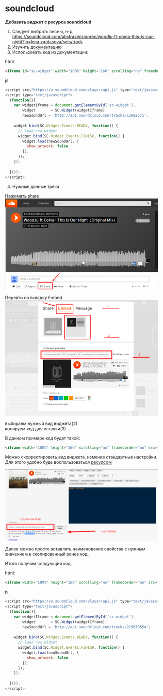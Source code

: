 # soundcloud

**Добавить виджет с ресурса soundcloud**

1. Следует выбрать песню, н-р, https://soundcloud.com/abstrasensionrec/woodju-ft-coma-this-is-our-night?in=lena-protasova/sets/track
2. Изучить [документацию](https://developers.soundcloud.com/blog/html5-widget-api)
3. Использовать код из документации:

html
```html
<iframe id="sc-widget" width="100%" height="166" scrolling="no" frameborder="no" src="https://w.soundcloud.com/player/?url=http%3A%2F%2Fapi.soundcloud.com%2Ftracks%2F1848538&show_artwork=true"></iframe>
```

js
```javascript
<script src="https://w.soundcloud.com/player/api.js" type="text/javascript"></script>
<script type="text/javascript">
  (function(){
    var widgetIframe = document.getElementById('sc-widget'),
        widget       = SC.Widget(widgetIframe),
        newSoundUrl = 'http://api.soundcloud.com/tracks/13692671';

    widget.bind(SC.Widget.Events.READY, function() {
      // load new widget
      widget.bind(SC.Widget.Events.FINISH, function() {
        widget.load(newSoundUrl, {
          show_artwork: false
        });
      });
    });

  }());
</script>
```

4. Нужные данные трека

Нажимать share<br />
![alt text](https://github.com/Lendjei/notes/blob/master/img/1.png "img 1")

Перейти на вкладку Embed<br />
![alt text](https://github.com/Lendjei/notes/blob/master/img/2.png "img 2")

выбираем нужный вид виджета(2)<br />
копируем код для вставки(3)

В данном примере код будет такой:<br />
```html
<iframe width="100%" height="166" scrolling="no" frameborder="no" src="https://w.soundcloud.com/player/?url=https%3A//api.soundcloud.com/tracks/215879554&amp;color=ff5500&amp;auto_play=false&amp;hide_related=false&amp;show_comments=true&amp;show_user=true&amp;show_reposts=false"></iframe>
```

Можно скорректировать вид виджета, изменив стандартные настройки. <br />
Для этого удобно буде воспользоваться [ресурсом](https://w.soundcloud.com/player/api_playground.html)

![alt text](https://github.com/Lendjei/notes/blob/master/img/3.png "img 3")

Далее можно просто вставлять наименование свойства с нужным значением в скопированный ранее код.

Итого получим следующий код:

html:
```html
<iframe width="100%" height="166" scrolling="no" frameborder="no" src="https://w.soundcloud.com/player/?url=https%3A//api.soundcloud.com/tracks/215879554&amp;color=ff5500&amp;auto_play=false&amp;hide_related=false&amp;show_comments=true&amp;show_user=true&amp;show_reposts=false"></iframe>
```

js
```javascript
<script src="https://w.soundcloud.com/player/api.js" type="text/javascript"></script>
<script type="text/javascript">
  (function(){
    var widgetIframe = document.getElementById('sc-widget'),
        widget       = SC.Widget(widgetIframe),
        newSoundUrl = 'http://api.soundcloud.com/tracks/215879554';

    widget.bind(SC.Widget.Events.READY, function() {
      // load new widget
      widget.bind(SC.Widget.Events.FINISH, function() {
        widget.load(newSoundUrl, {
          show_artwork: false
        });
      });
    });

  }());
</script>
```
